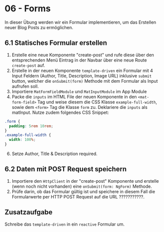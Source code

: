# 06 - Forms

In dieser Übung werden wir ein Formular implementieren, um das Erstellen neuer Blog Posts zu ermöglichen.

## 6.1 Statisches Formular erstellen

1. Erstelle eine neue Komponente "create-post" und rufe diese über den entsprechenden Menü Eintrag in der Navbar über eine neue Route `create-post` auf.
2. Erstelle in der neuen Komponente `template-driven` ein Formular mit 4 Input Feldern (Author, Title, Description, Image URL) inklusive `submit` button, welcher die `onSubmit(form)` Methode mit dem Formular als Input aufrufen soll.
3. Importiere `MatFormFieldModule` und `MatInputModule` im App Module
4. Packe die `inputs` im HTML File der neuen Komponente in den `<mat-form-field>` Tag und weise diesem die CSS Klasse `example-full-width`, sowie dem `<form>` Tag die Klasse `form` zu. Deklariere die `inputs` als matInput. Nutze zudem folgendes CSS Snippet:

```css
.form {
  padding: 5rem 10rem;
}
.example-full-width {
  width: 100%;
}
```

6. Setze Author, Title & Description required.

## 6.2 Daten mit POST Request speichern

1. Importiere den `HttpClient` in der "create-post" Komponente und erstelle (wenn noch nicht vorhanden) eine `onSubmit(form: NgForm)` Methode.
2. Prüfe darin, ob das Formular gültig ist und speichere in diesem Fall die Formularwerte per HTTP POST Request auf die URL ???????????.

## Zusatzaufgabe

Schreibe das `template-driven` in ein `reactive` Formular um.
